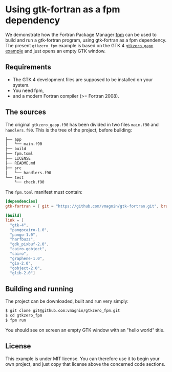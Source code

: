 # Using gtk-fortran as a fpm dependency

We demonstrate how the Fortran Package Manager [fpm](https://fpm.fortran-lang.org/) can be used to build and run a gtk-fortran program, using gtk-fortran as a fpm dependency. The present `gtkzero_fpm` example is based on the GTK 4 [`gtkzero_gapp` example](https://github.com/vmagnin/gtk-fortran/blob/gtk4/examples/gtkzero_gapp.f90) and just opens an empty GTK window.

## Requirements

- The GTK 4 development files are supposed to be installed on your system.
- You need fpm,
- and a modern Fortran compiler (>= Fortran 2008).

## The sources

The original `gtkzero_gapp.f90` has been divided in two files `main.f90` and `handlers.f90`. This is the tree of the project, before building:

```bash
├── app
│   └── main.f90
├── build
├── fpm.toml
├── LICENSE
├── README.md
├── src
│   └── handlers.f90
└── test
    └── check.f90
```

The `fpm.toml` manifest must contain:

```toml
[dependencies]
gtk-fortran = { git = "https://github.com/vmagnin/gtk-fortran.git", branch = "experimental_fpm" }

[build]
link = [
  "gtk-4",
  "pangocairo-1.0",
  "pango-1.0",
  "harfbuzz",
  "gdk_pixbuf-2.0",
  "cairo-gobject",
  "cairo",
  "graphene-1.0",
  "gio-2.0",
  "gobject-2.0",
  "glib-2.0"]
```

## Building and running

The project can be downloaded, built and run very simply:

```bash
$ git clone git@github.com:vmagnin/gtkzero_fpm.git
$ cd gtkzero_fpm
$ fpm run
```
You should see on screen an empty GTK window with an "hello world" title.

## License

This example is under MIT license. You can therefore use it to begin your own project, and just copy that license above the concerned code sections.

